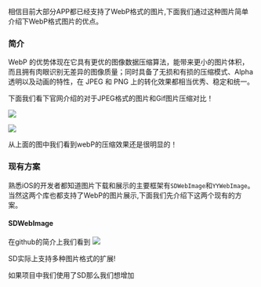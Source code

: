 相信目前大部分APP都已经支持了WebP格式的图片,下面我们通过这种图片简单介绍下WebP格式图片的优点。

### 简介

WebP 的优势体现在它具有更优的图像数据压缩算法，能带来更小的图片体积，而且拥有肉眼识别无差异的图像质量；同时具备了无损和有损的压缩模式、Alpha 透明以及动画的特性，在 JPEG 和 PNG 上的转化效果都相当优秀、稳定和统一。

下面我们看下官网介绍的对于JPEG格式的图片和Gif图片压缩对比！

![](https://tva1.sinaimg.cn/large/006tNbRwly1gbc6ha4mv7j31p80dkgwp.jpg)

![](https://tva1.sinaimg.cn/large/006tNbRwly1gbc6hzbo21j30nw0oydkv.jpg)

从上面的图中我们看到webP的压缩效果还是很明显的！

### 现有方案

熟悉iOS的开发者都知道图片下载和展示的主要框架有`SDWebImage`和`YYWebImage`。当然这两个库也都支持了WebP的图片展示,下面我们先介绍下这两个现有的方案。

#### SDWebImage

在github的简介上我们看到
![](https://tva1.sinaimg.cn/large/006tNbRwly1gbc6mz3lpxj31em0fqdkj.jpg)

SD实际上支持多种图片格式的扩展!

如果项目中我们使用了SD那么我们想增加


